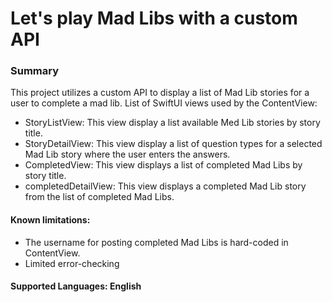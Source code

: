 # Let's play Mad Libs with a custom API
### Summary
This project utilizes a custom API to display a list of Mad Lib stories for a user to complete a mad lib.
List of SwiftUI views used by the ContentView:
* StoryListView:  This view display a list available Med Lib stories by story title.
* StoryDetailView: This view display a list of question types for a selected Mad Lib story where the user enters the answers.
* CompletedView: This view displays a list of completed Mad Libs by story title.
* completedDetailView: This view displays a completed Mad Lib story from the list of completed Mad Libs. 
#### Known limitations:  
* The username for posting completed Mad Libs is hard-coded in ContentView.
* Limited error-checking
#### Supported Languages:  English
